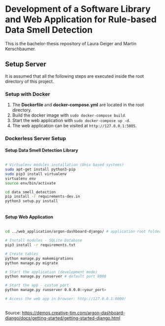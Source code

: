 # Development of a Software Library and Web Application for Rule-based Data Smell Detection
This is the bachelor-thesis repository of Laura Geiger and Martin Kerschbaumer.
## Setup Server
It is assumed that all the following steps are executed inside the root directory of this project.
### Setup with Docker

 1. The **Dockerfile** and **docker-compose.yml** are located in the root directory.
 2. Build the docker image with `sudo docker-compose build`.
 3. Start the web application with `sudo docker-compose up -d`.
 4. The web application can be visited at `http://127.0.0.1:5005`.

### Dockerless Server Setup
#### Setup Data Smell Detection Library
```bash

# Virtualenv modules installation (Unix based systems)
sudo apt-get install python3-pip
sudo pip3 install virtualenv 
virtualenv env 
source env/bin/activate

cd data_smell_detection
pip install -r requirements-dev.in
python3 setup.py install
     
```
#### Setup Web Application
```bash

cd ../web_application/argon-dashboard-django/ # application root folder

# Install modules - SQLite Database
pip3 install -r requirements.txt

# Create tables
python manage.py makemigrations
python manage.py migrate

# Start the application (development mode)
python manage.py runserver # default port 8000

# Start the app - custom port
python manage.py runserver 0.0.0.0:<your_port>

# Access the web app in browser: http://127.0.0.1:8000/
      
```
Source: https://demos.creative-tim.com/argon-dashboard-django/docs/getting-started/getting-started-django.html
